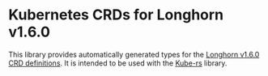 # Kubernetes CRDs for Longhorn v1.6.0

This library provides automatically generated types for the [Longhorn v1.6.0 CRD definitions]. It is intended to be used with the [Kube-rs] library.

[Longhorn v1.6.0 CRD definitions]: https://raw.githubusercontent.com/longhorn/longhorn/master/deploy/longhorn.yaml
[Kube-rs]: https://kube.rs/